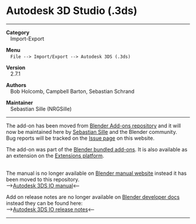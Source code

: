 # Autodesk 3D Studio (.3ds)


---  


**Category**  
&nbsp;&nbsp; Import-Export  

**Menu**  
&nbsp;&nbsp; `File --> Import/Export --> Autodesk 3DS (.3ds)`  

**Version**  
&nbsp;&nbsp; 2.7.1  

**Authors**  
&nbsp;&nbsp; Bob Holcomb, Campbell Barton, Sebastian Schrand  

**Maintainer**  
&nbsp;&nbsp; Sebastian Sille (NRGSille)  

---  

The add-on has been moved from [Blender Add-ons repository](https://projects.blender.org/blender/blender-addons) and it will now be maintained here by [Sebastian Sille](https://projects.blender.org/NRGSille) and the Blender community.  
Bug reports will be tracked on the [Issue page](https://projects.blender.org/extensions/io_scene_3ds/issues) on this website. 
<br>

The add-on was part of the [Blender bundled add-ons](https://docs.blender.org/manual/en/4.1/addons). 
It is also available as an extension on the [Extensions platform](https://extensions.blender.org/add-ons/autodesk-3ds-format).  
<br>

The manual is no longer available on [Blender manual website](https://docs.blender.org/manual/en/dev/addons/import_export) instead it has been moved to this repository.  
-->[Autodesk 3DS IO manual](https://projects.blender.org/extensions/io_scene_3ds/wiki)<--  

Add on release notes are no longer available on [Blender developer docs](https://developer.blender.org/docs/release_notes) instead they can be found here:  
-->[Autodesk 3DS IO release notes](https://projects.blender.org/extensions/io_scene_3ds/src/branch/main/release_notes.md)<--


---
